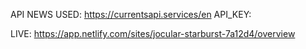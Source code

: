
API NEWS USED:
https://currentsapi.services/en
API_KEY: <TOKEN>

  
  LIVE: https://app.netlify.com/sites/jocular-starburst-7a12d4/overview
